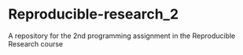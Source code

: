 # Reproducible-research_2
A repository for the 2nd programming assignment in the Reproducible Research course
